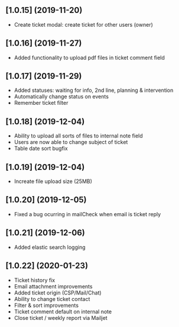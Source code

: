 ## [1.0.15] (2019-11-20)

* Create ticket modal: create ticket for other users (owner)

## [1.0.16] (2019-11-27)

* Added functionality to upload pdf files in ticket comment field

## [1.0.17] (2019-11-29)

* Added statuses: waiting for info, 2nd line, planning & intervention
* Automatically change status on events
* Remember ticket filter

## [1.0.18] (2019-12-04)

* Ability to upload all sorts of files to internal note field
* Users are now able to change subject of ticket
* Table date sort bugfix

## [1.0.19] (2019-12-04)

* Increate file upload size (25MB)

## [1.0.20] (2019-12-05)

* Fixed a bug ocurring in mailCheck when email is ticket reply

## [1.0.21] (2019-12-06)

* Added elastic search logging

## [1.0.22] (2020-01-23)

* Ticket history fix
* Email attachment improvements
* Added ticket origin (CSP/Mail/Chat)
* Ability to change ticket contact
* Filter & sort improvements
* Ticket comment default on internal note
* Close ticket / weekly report via Mailjet